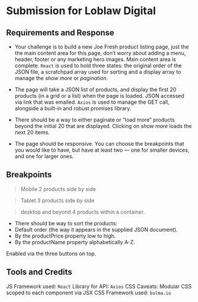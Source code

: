 # Submission for Loblaw Digital

## Requirements and Response
* Your challenge is to build a new Joe Fresh product listing page, just the the main content area for this page, don’t worry about adding a menu, header, footer or any marketing hero images.
Main content area is complete. `React` is used to hold three states: the original order of the JSON file, a scratchpad array used for sorting and a display array to manage the _show more_ or _pagination_.

* The page will take a JSON list of products, and display the first 20 products (in a grid or a list) when the page is loaded.
JSON accessed via link that was emailed. `Axios` is used to manage the GET call, alongside a built-in and robust promises library. 

* There should be a way to either paginate or “load more” products beyond the initial 20 that are displayed.
Clicking on _show more_ loads the next 20 items.

* The page should be responsive. You can choose the breakpoints that you would like to have, but have at least two — one for smaller devices, and one for larger ones.
## Breakpoints
> Mobile
> 2 products side by side

> Tablet
> 3 products side by side

> desktop and beyond
> 4 products within a container.

* There should be way to sort the products:
* Default order (the way it appears in the supplied JSON document).
* By the productPrice property low to high.
* By the productName property alphabetically A-Z.

Enabled via the three buttons on top. 


## Tools and Credits 

JS Framework used: `React`
Library for API: `Axios`
CSS Caveats: Modular CSS scoped to each component via JSX
CSS Framework used: `bulma.io`
